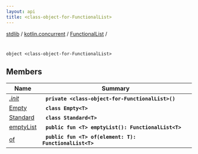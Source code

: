```yaml
---
layout: api
title: <class-object-for-FunctionalList>
---
```

[stdlib](../../../index.md) / [kotlin.concurrent](../../index.md) / [FunctionalList](../index.md) / [<class-object-for-FunctionalList>](index.md)

# <class-object-for-FunctionalList>

```
object <class-object-for-FunctionalList>
```

## Members

| Name | Summary |
|------|---------|
|[*.init*](_init_.md)|&nbsp;&nbsp;**`private <class-object-for-FunctionalList>()`**<br>|
|[Empty](Empty/index.md)|&nbsp;&nbsp;**`class Empty<T> `**<br>|
|[Standard](Standard/index.md)|&nbsp;&nbsp;**`class Standard<T> `**<br>|
|[emptyList](emptyList.md)|&nbsp;&nbsp;**`public fun <T> emptyList(): FunctionalList<T>`**<br>|
|[of](of.md)|&nbsp;&nbsp;**`public fun <T> of(element: T): FunctionalList<T>`**<br>|
